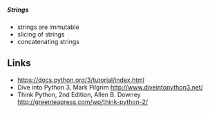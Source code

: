 ##### Strings
- strings are immutable
- slicing of strings
- concatenating strings




## Links
* https://docs.python.org/3/tutorial/index.html
* Dive into Python 3, Mark Pilgrim
http://www.diveintopython3.net/
* Think Python, 2nd Edition, Allen B. Downey
http://greenteapress.com/wp/think-python-2/

